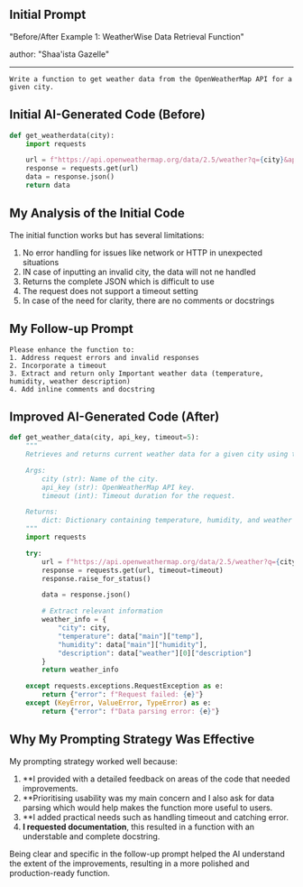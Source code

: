 ## Initial Prompt
"Before/After Example 1: WeatherWise Data Retrieval Function"

author: "Shaa'ista Gazelle"

---------------------


```
Write a function to get weather data from the OpenWeatherMap API for a given city.
```

## Initial AI-Generated Code (Before)

```python
def get_weatherdata(city):
    import requests

    url = f"https://api.openweathermap.org/data/2.5/weather?q={city}&appid=your_api_key&units=metric"
    response = requests.get(url)
    data = response.json()
    return data
```

## My Analysis of the Initial Code

The initial function works but has several limitations:

1. No error handling for issues like network or HTTP in unexpected situations
2. IN case of inputting an invalid city, the data will not ne handled
3. Returns the complete JSON which is difficult to use
4. The request does not support a timeout setting
5. In case of the need for clarity, there are no comments or docstrings

## My Follow-up Prompt

```
Please enhance the function to:
1. Address request errors and invalid responses
2. Incorporate a timeout
3. Extract and return only Important weather data (temperature, humidity, weather description)
4. Add inline comments and docstring
```

## Improved AI-Generated Code (After)

```python
def get_weather_data(city, api_key, timeout=5):
    """
    Retrieves and returns current weather data for a given city using the OpenWeatherMap API.

    Args:
        city (str): Name of the city.
        api_key (str): OpenWeatherMap API key.
        timeout (int): Timeout duration for the request.

    Returns:
        dict: Dictionary containing temperature, humidity, and weather description or an error message.
    """
    import requests

    try:
        url = f"https://api.openweathermap.org/data/2.5/weather?q={city}&appid={api_key}&units=metric"
        response = requests.get(url, timeout=timeout)
        response.raise_for_status()

        data = response.json()

        # Extract relevant information
        weather_info = {
            "city": city,
            "temperature": data["main"]["temp"],
            "humidity": data["main"]["humidity"],
            "description": data["weather"][0]["description"]
        }
        return weather_info

    except requests.exceptions.RequestException as e:
        return {"error": f"Request failed: {e}"}
    except (KeyError, ValueError, TypeError) as e:
        return {"error": f"Data parsing error: {e}"}
```

## Why My Prompting Strategy Was Effective

My prompting strategy worked well because:

1. **I provided with a detailed feedback on areas of the code that needed improvements.
2. **Prioritising usability was my main concern and I also ask for data parsing which would help makes the function more useful to users.
3. **I added practical needs such as handling timeout and catching error.
4. **I requested documentation**, this resulted in a function with an understable and complete docstring.

Being clear and specific in the follow-up prompt helped the AI understand the extent of the improvements, resulting in a more polished and production-ready function.
